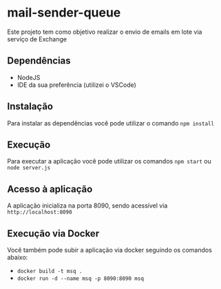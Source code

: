 # mail-sender-queue

Este projeto tem como objetivo realizar o envio de emails em lote via serviço de Exchange

## Dependências
- NodeJS
- IDE da sua preferência (utilizei o VSCode)

## Instalação
Para instalar as dependências você pode utilizar o comando `npm install`

## Execução
Para executar a aplicação você pode utilizar os comandos `npm start` ou `node server.js`

## Acesso à aplicação
A aplicação inicializa na porta 8090, sendo acessível via `http://localhost:8090`

## Execução via Docker

Você também pode subir a aplicação via docker seguindo os comandos abaixo:

- `docker build -t msq .`
- `docker run -d --name msq -p 8090:8090 msq`